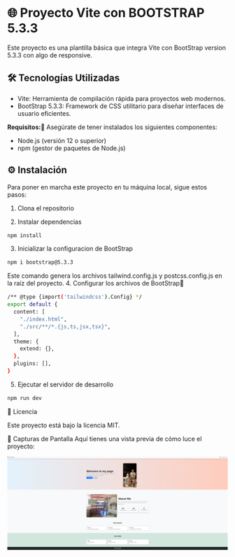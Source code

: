 # 🌐 Proyecto Vite con BOOTSTRAP 5.3.3

Este proyecto es una plantilla básica que integra Vite con BootStrap version 5.3.3 con algo de responsive.

## 🛠️ Tecnologías Utilizadas
- Vite: Herramienta de compilación rápida para proyectos web modernos.
- BootStrap 5.3.3: Framework de CSS utilitario para diseñar interfaces de usuario eficientes.

**Requisitos:📑**
Asegúrate de tener instalados los siguientes componentes:

- Node.js (versión 12 o superior)
- npm (gestor de paquetes de Node.js)

## ⚙️ Instalación

Para poner en marcha este proyecto en tu máquina local, sigue estos pasos:

1. Clona el repositorio

2. Instalar dependencias
```bash
npm install
```
3. Inicializar la configuracion de BootStrap
```bash
npm i bootstrap@5.3.3
```
Este comando genera los archivos tailwind.config.js y postcss.config.js en la raíz del proyecto.
4. Configurar los archivos de BootStrap🧮 
```bash
/** @type {import('tailwindcss').Config} */
export default {
  content: [
    "./index.html",
    "./src/**/*.{js,ts,jsx,tsx}",
  ],
  theme: {
    extend: {},
  },
  plugins: [],
}
```
5. Ejecutar el servidor de desarrollo
```bash
npm run dev
```

📄 Licencia

Este proyecto está bajo la licencia MIT.

🎨 Capturas de Pantalla
Aquí tienes una vista previa de cómo luce el proyecto:

![Pantalla Principal](https://github.com/AlbertoContento/Proyecto-BootStrap/blob/main/Bootstrap/media/Captura%20de%20pantalla.png)
